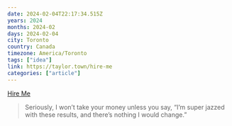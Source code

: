 ```yaml
---
date: 2024-02-04T22:17:34.515Z
years: 2024
months: 2024-02
days: 2024-02-04
city: Toronto
country: Canada
timezone: America/Toronto
tags: ["idea"]
link: https://taylor.town/hire-me
categories: ["article"]
---
```

[Hire Me](https://taylor.town/hire-me)

> Seriously, I won’t take your money unless you say, “I’m super jazzed with these results, and there’s nothing I would change.”
